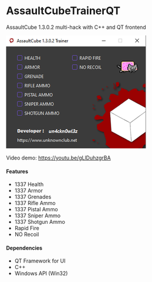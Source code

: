 
# AssaultCubeTrainerQT
AssaultCube 1.3.0.2 multi-hack with C++ and QT frontend

![](https://github.com/un4ckn0wl3z/AssaultCubeTrainerQT/blob/main/trainer.png?raw=true)

Video demo: <a href="https://youtu.be/gLlDuhzgrBA" target="_blank"> https://youtu.be/gLlDuhzgrBA</a>

#### Features
- 1337 Health
- 1337 Armor
- 1337 Grenades
- 1337 Rifle Ammo
- 1337 Pistal Ammo
- 1337 Sniper Ammo
- 1337 Shotgun Ammo
- Rapid Fire
- NO Recoil
#### Dependencies
- QT Framework for UI
- C++
- Windows API (Win32)

